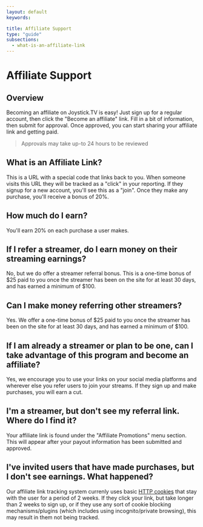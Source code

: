 ```yaml
---
layout: default
keywords:

title: Affiliate Support
type: "guide"
subsections:
  - what-is-an-affiliate-link
---
```


# Affiliate Support

## Overview

Becoming an affiliate on Joystick.TV is easy! Just sign up for a regular account, then click the "Become an affiliate" link. Fill in a bit of information, then submit for approval. Once approved, you can start sharing your affiliate link and getting paid.

> Approvals may take up-to 24 hours to be reviewed

## What is an Affiliate Link?
This is a URL with a special code that links back to you. When someone visits this URL they will be tracked as a "click" in your reporting. If they signup for a new account, you'll see this as a "join". Once they make any purchase, you'll receive a bonus of 20%.

## How much do I earn?
You'll earn 20% on each purchase a user makes.

## If I refer a streamer, do I earn money on their streaming earnings?
No, but we do offer a streamer referral bonus. This is a one-time bonus of $25 paid to you once the streamer has been on the site for at least 30 days, and has earned a minimum of $100.

## Can I make money referring other streamers?
Yes. We offer a one-time bonus of $25 paid to you once the streamer has been on the site for at least 30 days, and has earned a minimum of $100.

## If I am already a streamer or plan to be one, can I take advantage of this program and become an affiliate?
Yes, we encourage you to use your links on your social media platforms and wherever else you refer users to join your streams. If they sign up and make purchases, you will earn a cut.

## I'm a streamer, but don't see my referral link. Where do I find it?
Your affiliate link is found under the "Affiliate Promotions" menu section. This will appear after your payout information has been submitted and approved.

## I've invited users that have made purchases, but I don't see earnings. What happened?
Our affiliate link tracking system currenly uses basic [HTTP cookies](https://en.wikipedia.org/wiki/HTTP_cookie) that stay with the user for a period of 2 weeks. If they click your link, but take longer than 2 weeks to sign up, or if they use any sort of cookie blocking mechanisms/plugins (which includes using incognito/private browsing), this may result in them not being tracked.
